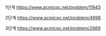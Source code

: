 1단계
https://www.acmicpc.net/problem/11943

2단계
https://www.acmicpc.net/problem/4998

3단계
https://www.acmicpc.net/problem/2669
